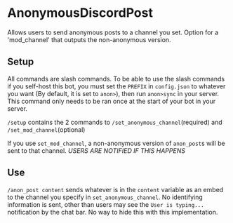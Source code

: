 # AnonymousDiscordPost
Allows users to send anonymous posts to a channel you set.  Option for a 'mod_channel' that outputs the non-anonymous version.

## Setup
All commands are slash commands.  To be able to use the slash commands if you self-host this bot, you must set the `PREFIX` in `config.json` to whatever you want (By default, it is set to `anon>`), then run `anon>sync` in your server.  This command only needs to be ran once at the start of your bot in your server.

`/setup` contains the 2 commands to `/set_anonymous_channel`(required) and `/set_mod_channel`(optional)

If you use `set_mod_channel`, a non-anonymous version of `anon_post`s will be sent to that channel.  *USERS ARE NOTIFIED IF THIS HAPPENS*

## Use
`/anon_post content` sends whatever is in the `content` variable as an embed to the channel you specify in `set_anonymous_channel`.  No identifying information is sent, other than users may see the `User is typing...` notification by the chat bar.  No way to hide this with this implementation.
